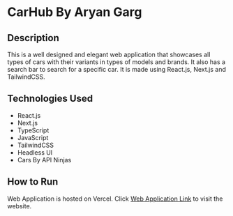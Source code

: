 # CarHub By Aryan Garg

## Description

This is a well designed and elegant web application that showcases all types of cars with their variants in types of models and brands. It also has a search bar to search for a specific car. It is made using React.js, Next.js and TailwindCSS.

## Technologies Used

- React.js
- Next.js
- TypeScript
- JavaScript
- TailwindCSS
- Headless UI
- Cars By API Ninjas

## How to Run

Web Application is hosted on Vercel. Click [Web Application Link](https://carhub-by-aryangarg.vercel.app/) to visit the website.
